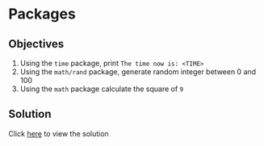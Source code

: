 # Packages

## Objectives

1. Using the `time` package, print `The time now is: <TIME>`
2. Using the `math/rand` package, generate random integer between 0 and 100
3. Using the `math` package calculate the square of `9`

## Solution

Click [here](main.go) to view the solution